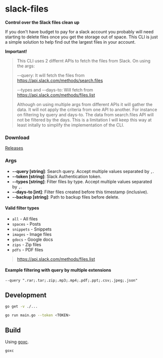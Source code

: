 # slack-files

**Control over the Slack files clean up**

If you don't have budget to pay for a slack account you probably will need starting to delete files once you get the storage out of space. This CLI is just a simple solution to help find out the largest files in your account.

**Important!**

> This CLI uses 2 differnt APIs to fetch the files from Slack.
> On using the args:
>
> --query: It will fetch the files from https://api.slack.com/methods/search.files
>
> --types and --days-to: Will fetch from https://api.slack.com/methods/files.list
>
> Although on using multiple args from different APIs it will gather the data.
> It will not apply the criteria from one API to another.
> For instance on filtering by query and days-to. The data from search.files API will not be filtered by the days.
> This is a limitation I will keep this way at least initally to simplify the implementation of the CLI.

### Download

[Releases](https://github.com/maxcnunes/slack-files/releases)


### Args

* **--query [string]**: Search query. Accept multiple values separated by `,`.
* **--token [string]**: Slack Authentication token.
* **--types [string]**: Filter files by type. Accept multiple values separated by `,`.
* **--days-to [int]**: Filter files created before this timestamp (inclusive).
* **--backup [string]**: Path to backup files before delete.

#### Valid filter types

* `all` - All files
* `spaces` - Posts
* `snippets` - Snippets
* `images` - Image files
* `gdocs` - Google docs
* `zips` - Zip files
* `pdfs` - PDF files

> https://api.slack.com/methods/files.list

#### Example filtering with query by multiple extensions

```
--query ".rar;.tar;.zip;.mp3;.mp4;.pdf;.ppt;.csv;.jpeg;.json"
```

## Development

```bash
go get -v ./...

go run main.go --token <TOKEN>
```

## Build

Using [goxc](https://github.com/laher/goxc).

```bash
goxc
```
